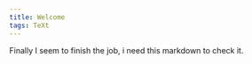 ```yaml
---
title: Welcome
tags: TeXt
---
```


Finally I seem to finish the job, i need this markdown to check it.

<!--more-->